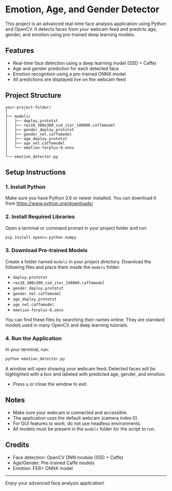 # Emotion, Age, and Gender Detector

This project is an advanced real-time face analysis application using Python and OpenCV. It detects faces from your webcam feed and predicts age, gender, and emotion using pre-trained deep learning models.

## Features
- Real-time face detection using a deep learning model (SSD + Caffe)
- Age and gender prediction for each detected face
- Emotion recognition using a pre-trained ONNX model
- All predictions are displayed live on the webcam feed

## Project Structure
```
your-project-folder/
│
├── models/
│   ├── deploy.prototxt
│   ├── res10_300x300_ssd_iter_140000.caffemodel
│   ├── gender_deploy.prototxt
│   ├── gender_net.caffemodel
│   ├── age_deploy.prototxt
│   ├── age_net.caffemodel
│   └── emotion-ferplus-8.onnx
│
└── emotion_detector.py
```

## Setup Instructions

### 1. Install Python
Make sure you have Python 3.6 or newer installed. You can download it from https://www.python.org/downloads/

### 2. Install Required Libraries
Open a terminal or command prompt in your project folder and run:

```bash
pip install opencv-python numpy
```

### 3. Download Pre-trained Models
Create a folder named `models` in your project directory. Download the following files and place them inside the `models` folder:

- `deploy.prototxt`
- `res10_300x300_ssd_iter_140000.caffemodel`
- `gender_deploy.prototxt`
- `gender_net.caffemodel`
- `age_deploy.prototxt`
- `age_net.caffemodel`
- `emotion-ferplus-8.onnx`

You can find these files by searching their names online. They are standard models used in many OpenCV and deep learning tutorials.

### 4. Run the Application
In your terminal, run:

```bash
python emotion_detector.py
```

A window will open showing your webcam feed. Detected faces will be highlighted with a box and labeled with predicted age, gender, and emotion.

- Press `q` or close the window to exit.

## Notes
- Make sure your webcam is connected and accessible.
- The application uses the default webcam (camera index 0).
- For GUI features to work, do not use headless environments.
- All models must be present in the `models` folder for the script to run.

## Credits
- Face detection: OpenCV DNN module (SSD + Caffe)
- Age/Gender: Pre-trained Caffe models
- Emotion: FER+ ONNX model

---

Enjoy your advanced face analysis application!
